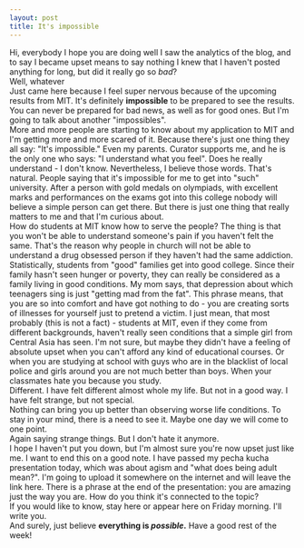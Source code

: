 ```yaml
---
layout: post
title: It's impossible
---
```

Hi, everybody
I hope you are doing well
I saw the analytics of the blog, and to say I became upset means to say nothing
I knew that I haven't posted anything for long, but did it really go so <i>bad</i>? <br>
Well, whatever<br>
Just came here because I feel super nervous because of the upcoming results from MIT. It's definitely <b>impossible</b> to be prepared to see the results. You can never be prepared for bad news, as well as for good ones. But I'm going to talk about another "impossibles".<br>
More and more people are starting to know about my application to MIT and I'm getting more and more scared of it. Because there's just one thing they all say: "It's impossible." Even my parents. Curator supports me, and he is the only one who says: "I understand what you feel". Does he really understand - I don't know. Nevertheless, I believe those words.
That's natural. People saying that it's impossible for me to get into "such" university. After a person with gold medals on olympiads, with excellent marks and performances on the exams got into this college nobody will believe a simple person can get there. But there is just one thing that really matters to me and that I'm curious about.<br>
How do students at MIT know how to serve the people? The thing is that you won't be able to understand someone's pain if you haven't felt the same. That's the reason why people in church will not be able to understand a drug obsessed person if they haven't had the same addiction. <br>
Statistically, students from "good" families get into good college. Since their family hasn't seen hunger or poverty, they can really be considered as a family living in good conditions. My mom says, that depression about which teenagers sing is just "getting mad from the fat". This phrase means, that you are so into comfort and have got nothing to do - you are creating sorts of illnesses for yourself just to pretend a victim. I just mean, that most probably (this is not a fact) - students at MIT, even if they come from different backgrounds, haven't really seen conditions that a simple girl from Central Asia has seen. I'm not sure, but maybe they didn't have a feeling of absolute upset when you can't afford any kind of educational courses. Or when you are studying at school with guys who are in the blacklist of local police and girls around you are not much better than boys. When your classmates hate you because you study.<br>
Different. I have felt different almost whole my life. But not in a good way. I have felt strange, but not special. <br>
Nothing can bring you up better than observing worse life conditions. To stay in your mind, there is a need to see it. Maybe one day we will come to one point.<br>
Again saying strange things. But I don't hate it anymore.<br>
I hope I haven't put you down, but I'm almost sure you're now upset just like me. I want to end this on a good note. I have passed my pecha kucha presentation today, which was about agism and "what does being adult mean?". I'm going to upload it somewhere on the internet and will leave the link here. There is a phrase at the end of the presentation: you are amazing just the way you are. How do you think it's connected to the topic?<br>
If you would like to know, stay here or appear here on Friday morning. I'll write you.<br>
And surely, just believe <b>everything is <i>possible</i>.</b>
Have a good rest of the week!
